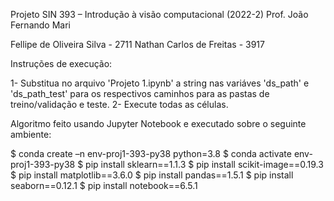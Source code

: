 Projeto SIN 393 – Introdução à visão computacional (2022-2)
Prof. João Fernando Mari

Fellipe de Oliveira Silva - 2711
Nathan Carlos de Freitas - 3917

Instruções de execução:

1- Substitua no arquivo 'Projeto 1.ipynb' a string nas variáves 'ds_path' e 'ds_path_test' para os respectivos caminhos para as pastas de treino/validação e teste.
2- Execute todas as células.

Algoritmo feito usando Jupyter Notebook e executado sobre o seguinte ambiente:

$ conda create –n env-proj1-393-py38 python=3.8
$ conda activate env-proj1-393-py38
$ pip install sklearn==1.1.3
$ pip install scikit-image==0.19.3
$ pip install matplotlib==3.6.0
$ pip install pandas==1.5.1
$ pip install seaborn==0.12.1
$ pip install notebook==6.5.1
